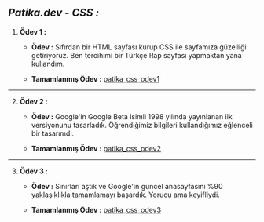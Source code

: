 ## *Patika.dev - CSS :*

1. **Ödev 1 :**
   
    - **Ödev :** Sıfırdan bir HTML sayfası kurup CSS ile sayfamıza güzelliği getiriyoruz. Ben tercihimi bir Türkçe Rap sayfası yapmaktan yana kullandım.

    - **Tamamlanmış Ödev :** [patika_css_odev1](https://github.com/halilenesozdemir/Patika.dev-CSS-Homeworks/tree/main/patika_css_odev1)
---

2. **Ödev 2 :**
   
    - **Ödev :** Google'in Google Beta isimli 1998 yılında yayınlanan ilk versiyonunu tasarladık. Öğrendiğimiz bilgileri kullandığımız eğlenceli bir tasarımdı.

    - **Tamamlanmış Ödev :** [patika_css_odev2](https://github.com/halilenesozdemir/Patika.dev-CSS-Homeworks/tree/main/patika_css_odev2)
---

3. **Ödev 3 :**
   
    - **Ödev :** Sınırları aştık ve Google'in güncel anasayfasını %90 yaklaşıklıkla tamamlamayı başardık. Yorucu ama keyifliydi.

    - **Tamamlanmış Ödev :** [patika_css_odev3](https://github.com/halilenesozdemir/Patika.dev-CSS-Homeworks/tree/main/patika_css_odev3)
